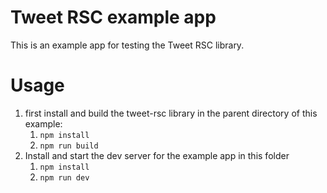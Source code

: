 # Tweet RSC example app

This is an example app for testing the Tweet RSC library.

# Usage

1. first install and build the tweet-rsc library in the parent directory of this example:
   1. `npm install`
   1. `npm run build`
1. Install and start the dev server for the example app in this folder
   1. `npm install`
   1. `npm run dev`
